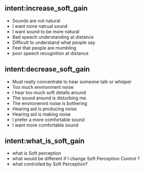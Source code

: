 ## intent:increase_soft_gain
- Sounds are not natural
- I want more natrual sound
- I want sound to be more natural
- Bad speech understanding at distance
- Difficult to understand what people say
- Feel that people are mumbling
- poor speech recognition at distance


## intent:decrease_soft_gain
- Must really concentrate to hear someone talk or whisper
- Too much environment noise
- I hear too much soft details around
- The sound around is disturbing me.
- The environemnt noise is bothering
- Hearing aid is producing noise
- Hearing aid is making noise
- I prefer a more comfortable sound
- I want more comfortable sound

## intent:what_is_soft_gain
- what is Soft perception
- what would be different if I change Soft Perception Control ?
- what controlled by Soft Perception?